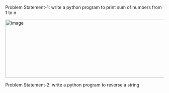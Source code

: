 Problem Statement-1:
write a python program to print sum of numbers from 1 to n

<img width="919" height="185" alt="image" src="https://github.com/user-attachments/assets/c8a5d8f0-0cec-4752-a51b-c3e58f8bab84" />


Problem Statement-2:
write a  python program to reverse a string
